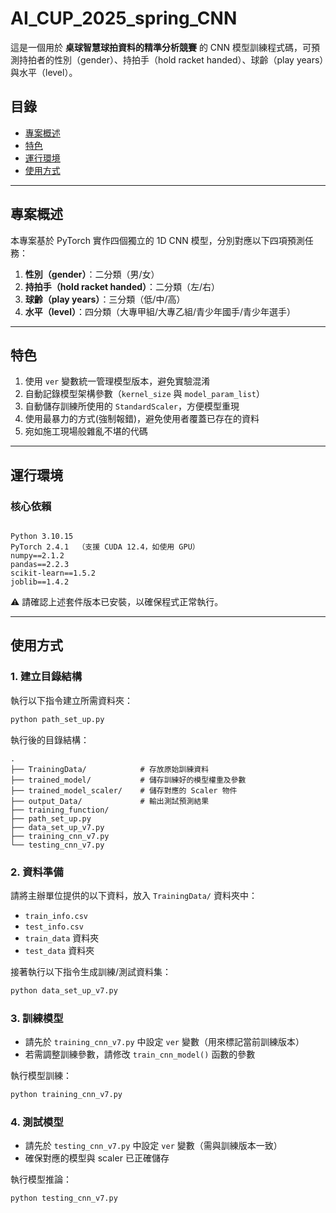 # AI_CUP_2025_spring_CNN

這是一個用於 **桌球智慧球拍資料的精準分析競賽** 的 CNN 模型訓練程式碼，可預測持拍者的性別（gender）、持拍手（hold racket handed）、球齡（play years）與水平（level）。

## 目錄

- [專案概述](#專案概述)
- [特色](#特色)
- [運行環境](#運行環境)
- [使用方式](#使用方式)

---

## 專案概述

本專案基於 PyTorch 實作四個獨立的 1D CNN 模型，分別對應以下四項預測任務：
1. **性別（gender）**：二分類（男/女）
2. **持拍手（hold racket handed）**：二分類（左/右）
3. **球齡（play years）**：三分類（低/中/高）
4. **水平（level）**：四分類（大專甲組/大專乙組/青少年國手/青少年選手）

---

## 特色

1. 使用 `ver` 變數統一管理模型版本，避免實驗混淆
2. 自動記錄模型架構參數（`kernel_size` 與 `model_param_list`）
3. 自動儲存訓練所使用的 `StandardScaler`，方便模型重現  
4. 使用最暴力的方式(強制報錯)，避免使用者覆蓋已存在的資料
5. 宛如施工現場般雜亂不堪的代碼

---

## 運行環境

### 核心依賴
```

Python 3.10.15
PyTorch 2.4.1  （支援 CUDA 12.4，如使用 GPU）
numpy==2.1.2
pandas==2.2.3
scikit-learn==1.5.2
joblib==1.4.2

````
⚠️ 請確認上述套件版本已安裝，以確保程式正常執行。

---

## 使用方式

### 1. 建立目錄結構
執行以下指令建立所需資料夾：
```bash
python path_set_up.py
````

執行後的目錄結構：
```
.
├── TrainingData/            # 存放原始訓練資料
├── trained_model/           # 儲存訓練好的模型權重及參數
├── trained_model_scaler/    # 儲存對應的 Scaler 物件
├── output_Data/             # 輸出測試預測結果
├── training_function/
├── path_set_up.py
├── data_set_up_v7.py
├── training_cnn_v7.py
└── testing_cnn_v7.py
```

### 2. 資料準備

請將主辦單位提供的以下資料，放入 `TrainingData/` 資料夾中：

* `train_info.csv`
* `test_info.csv`
* `train_data` 資料夾
* `test_data` 資料夾

接著執行以下指令生成訓練/測試資料集：

```bash
python data_set_up_v7.py
```

### 3. 訓練模型

* 請先於 `training_cnn_v7.py` 中設定 `ver` 變數（用來標記當前訓練版本）
* 若需調整訓練參數，請修改 `train_cnn_model()` 函數的參數

執行模型訓練：

```bash
python training_cnn_v7.py
```

### 4. 測試模型

* 請先於 `testing_cnn_v7.py` 中設定 `ver` 變數（需與訓練版本一致）
* 確保對應的模型與 scaler 已正確儲存

執行模型推論：

```bash
python testing_cnn_v7.py
```



